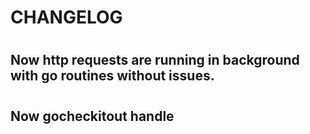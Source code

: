 # CHANGELOG 

#

## Now http requests are running in background with go routines without issues. 

#

## Now gocheckitout handle
